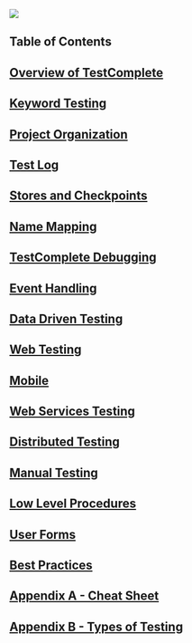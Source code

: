 ![](../media/testcomplete_github.png)


Table of Contents
---------------------------------------------

[Overview of TestComplete](./Overview%20of%20TestComplete/Readme.md)
--------------------------------------------------------

[Keyword Testing](./Keyword%20Testing/readme.md)
--------------------------------------

[Project Organization](./Project%20Organization/readme.md)
------------------------------------------------

[Test Log](./Test%20Log/readme.md)
---------------------------------

[Stores and Checkpoints](./Stores%20and%20Checkpoints/readme.md)
----------------------------------------------------------------

[Name Mapping](./Name%20Mapping/readme.md)
-----------------------------------------

[TestComplete Debugging](./Debugging/readme.md)
--------------------------------------------------

[Event Handling](./Event%20Handling)
-------------------------------------

[Data Driven Testing](./Data%20Driven%20Testing/readme.md)
-----------------------------------------------

[Web Testing](./Web%20Testing/readme.md)
-------------------------------

[Mobile](./Mobile/readme.md)
---------------------

[Web Services Testing](./Web%20Service%20Testing/readme.md)
-------------------------------------------------

[Distributed Testing](./Distributed%20Testing/readme.md)
----------------------------------------

[Manual Testing](./Manual%20Testing/readme.md)
---------------------------------------

[Low Level Procedures](./Low%20Level%20Procedures/readme.md)
---------------------------------------------------

[User Forms](./User%20Forms/readme.md)
--------------------------------

[Best Practices](./Best%20Practices/readme.md)
-------------------------------------

[Appendix A - Cheat Sheet](./Cheat%20Sheet/readme.md)
------------------------------------------------------------

[Appendix B - Types of Testing](./Types%20of%20Testing/readme.md)
-------------------------------------------------------------------